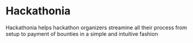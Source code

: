 # Hackathonia
Hackathonia helps hackathon organizers streamine all their process from setup to payment of bounties in a simple and intuitive fashion
